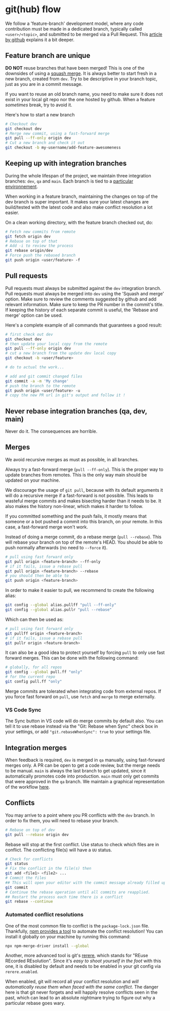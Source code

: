 # git(hub) flow

We follow a 'feature-branch' development model, where any code contribution must be made in a
dedicated branch, typically called `<user>/<topic>`, and submitted to be merged via a Pull Request.
This [article by github](https://docs.github.com/en/get-started/quickstart/github-flow) explains it
a bit deeper.

## Feature branch are unique

**DO NOT** reuse branches that have been merged! This is one of the downsides of using a
[squash merge](#Pull-requests). It is always better to start fresh in a new branch, created from
`dev`. Try to be descriptive in your branch topic, just as you are in a commit message.

If you want to reuse an old branch name, you need to make sure it does not exist in your local git
repo nor the one hosted by github. When a feature _sometimes_ break, try to avoid it.

Here's how to start a new branch

```sh
# Checkout dev
git checkout dev
# Merge new commit, using a fast-forward merge
git pull --ff-only origin dev
# Cut a new branch and check it out
git checkout -b my-username/add-feature-awesomeness
```

## Keeping up with integration branches

During the whole lifespan of the project, we maintain three integration branches: `dev`, `qa` and
`main`. Each branch is tied to a
[particular environnement](https://www.notion.so/288/Atelier-Mise-en-ligne-37fee480033c4d0cae4c97a86a9833c1).

When working in a feature branch, maintaining the changes on top of the dev branch is super
important. It makes sure your latest changes are build/tested with the latest code and also make
conflict resolution a lot easier.

On a clean working directory, with the feature branch checked out, do:

```sh
# Fetch new commits from remote
git fetch origin dev
# Rebase on top of that
# Add -i to review the process
git rebase origin/dev
# Force push the rebased branch
git push origin <user/feature> -f
```

## Pull requests

Pull requests must always be submitted against the `dev` integration branch. Pull requests must
always be merged into `dev` using the 'Squash and merge' option. Make sure to review the comments
suggested by github and add relevant information. Make sure to keep the PR number in the commit's
title. If keeping the history of each separate commit is useful, the 'Rebase and merge' option can
be used.

Here's a complete example of all commands that guarantees a good result:

```sh
# first check out dev
git checkout dev
# then update your local copy from the remote
git pull --ff-only origin dev
# cut a new branch from the update dev local copy
git checkout -b <user/feature>

# do to actual the work...

# add and git commit changed files
git commit -a -m 'My change'
# push the branch to the remote
git push origin <user/feature> -u
# copy the new PR url in git's output and follow it !
```

## Never rebase integration branches (qa, dev, main)

Never do it. The consequences are horrible.

## Merges

We avoid recursive merges as must as possible, in all branches.

Always try a fast-forward merge (`pull --ff-only`). This is the proper way to update branches from
remotes. This is the only way main should be updated on your machine.

We discourage the usage of `git pull`, because with its default arguments it will do a recursive
merge if a fast-forward is not possible. This leads to wasteful merge commits and makes bisecting
harder than it needs to be. It also makes the history non-linear, which makes it harder to follow.

If you committed something and the push fails, it mostly means that someone or a bot pushed a commit
into this branch, on your remote. In this case, a fast-forward merge won't work.

Instead of doing a merge commit, do a rebase merge (`pull --rebase`). This will rebase your branch
on top of the remote's HEAD. You should be able to push normally afterwards (no need to `--force`
it).

```sh
# pull using fast forward only
git pull origin <feature-branch> --ff-only
# if it fails, issue a rebase pull
git pull origin <feature-branch> --rebase
# you should then be able to
git push origin <feature-branch>
```

In order to make it easier to pull, we recommend to create the following alias:

```sh
git config --global alias.pullff "pull --ff-only"
git config --global alias.pullr "pull --rebase"
```

Which can then be used as:

```sh
# pull using fast forward only
git pullff origin <feature-branch>
# if it fails, issue a rebase pull
git pullr origin <feature-branch>
```

It can also be a good idea to protect yourself by forcing `pull` to only use fast forward merges.
This can be done with the following command:

```sh
# globally, for all repos
git config --global pull.ff "only"
# for the current repo
git config pull.ff "only"
```

Merge commits are tolerated when integrating code from external repos. If you force fast forward on
`pull`, use `fetch` and `merge` to merge externally.

### VS Code Sync

The Sync button in VS code will do merge commits by default also. You can tell it to use rebase
instead via the "Git: Rebase when Sync" check box in your settings, or add
`"git.rebaseWhenSync": true` to your settings file.

## Integration merges

When feedback is required, `dev` is merged in `qa` manually, using fast-forward merges only. A PR
can be open to get a code review, but the merge needs to be manual. `main` is always the last branch
to get updated, since it automatically promotes code into production. `main` must only get commits
that were approved in the `qa` branch. We maintain a graphical representation of the workflow
[here](https://www.notion.so/288/Atelier-Mise-en-ligne-37fee480033c4d0cae4c97a86a9833c1).

## Conflicts

You may arrive to a point where you PR conflicts with the `dev` branch. In order to fix them, you
will need to rebase your branch.

```sh
# Rebase on top of dev
git pull --rebase origin dev
```

Rebase will stop at the first conflict. Use status to check which files are in conflict. The
conflicting file(s) will have a `UU` status.

```sh
# Check for conflicts
git status
# Fix the conflict in the file(s) then
git add <file1> <file2> ...
# Commit the files
## This will open your editor with the commit message already filled up
git commit
# Continue the rebase operation until all commits are reapplied.
## Restart the process each time there is a conflict
git rebase --continue
```

### Automated conflict resolutions

One of the most common file to conflict is the `package-lock.json` file. Thankfully,
[npm provides a tool](https://www.npmjs.com/package/npm-merge-driver) to automate the conflict
resolution! You can install it globally on your machine by running this command:

```sh
npx npm-merge-driver install --global
```

Another, more advanced tool is git's [rerere](https://git-scm.com/docs/git-rerere), which stands for
"REuse REcorded REsolution". Since it's _easy to shoot yourself in the foot_ with this one, it is
disabled by default and needs to be enabled in your git config via `rerere.enabled`.

When enabled, git will record all your conflict resolution and _will automatically reuse them when
faced with the same conflict_. The danger here is that git never forgets and will happily resolve
conflicts seen in the past, which can lead to an absolute nightmare trying to figure out why a
particular rebase goes wary.
